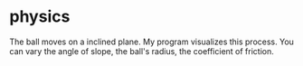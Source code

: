 # physics
The ball moves on a inclined plane. My program visualizes this process. You can vary the angle of slope, the ball's radius, the coefficient of friction. 
